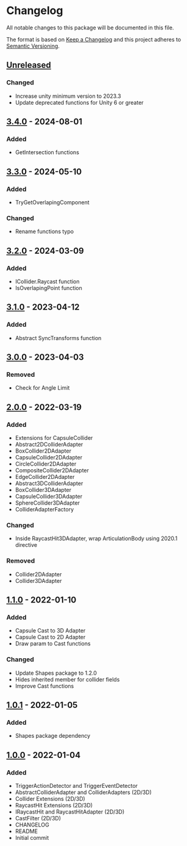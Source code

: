 # Changelog
All notable changes to this package will be documented in this file.

The format is based on [Keep a Changelog](http://keepachangelog.com/en/1.0.0/)
and this project adheres to [Semantic Versioning](http://semver.org/spec/v2.0.0.html).

## [Unreleased]
### Changed
- Increase unity minimum version to 2023.3
- Update deprecated functions for Unity 6 or greater

## [3.4.0] - 2024-08-01
### Added
- GetIntersection functions

## [3.3.0] - 2024-05-10
### Added
- TryGetOverlapingComponent

### Changed
- Rename functions typo

## [3.2.0] - 2024-03-09
### Added
- ICollider.Raycast function
- IsOverlapingPoint function

## [3.1.0] - 2023-04-12
### Added
- Abstract SyncTransforms function

## [3.0.0] - 2023-04-03
### Removed
- Check for Angle Limit

## [2.0.0] - 2022-03-19
### Added
- Extensions for CapsuleCollider
- Abstract2DColliderAdapter
- BoxCollider2DAdapter
- CapsuleCollider2DAdapter
- CircleCollider2DAdapter
- CompositeCollider2DAdapter
- EdgeCollider2DAdapter
- Abstract3DColliderAdapter
- BoxCollider3DAdapter
- CapsuleCollider3DAdapter
- SphereCollider3DAdapter
- ColliderAdapterFactory

### Changed
- Inside RaycastHit3DAdapter, wrap ArticulationBody using 2020.1 directive

### Removed
- Collider2DAdapter
- Collider3DAdapter

## [1.1.0] - 2022-01-10
### Added
- Capsule Cast to 3D Adapter
- Capsule Cast to 2D Adapter
- Draw param to Cast functions

### Changed
- Update Shapes package to 1.2.0
- Hides inherited member for collider fields
- Improve Cast functions

## [1.0.1] - 2022-01-05
### Added
- Shapes package dependency

## [1.0.0] - 2022-01-04
### Added
- TriggerActionDetector and TriggerEventDetector
- AbstractColliderAdapter and ColliderAdapters (2D/3D)
- Collider Extensions (2D/3D)
- RaycastHit Extensions (2D/3D)
- IRaycastHit and RaycastHitAdapter (2D/3D)
- CastFilter (2D/3D)
- CHANGELOG
- README
- Initial commit

[Unreleased]: https://github.com/HyagoOliveira/Collider-Adapter/compare/3.4.0...main
[3.4.0]: https://github.com/HyagoOliveira/Collider-Adapter/tree/3.4.0
[3.3.0]: https://github.com/HyagoOliveira/Collider-Adapter/tree/3.3.0
[3.2.0]: https://github.com/HyagoOliveira/Collider-Adapter/tree/3.2.0
[3.1.0]: https://github.com/HyagoOliveira/Collider-Adapter/tree/3.1.0
[3.0.0]: https://github.com/HyagoOliveira/Collider-Adapter/tree/3.0.0
[2.0.0]: https://github.com/HyagoOliveira/Collider-Adapter/tree/2.0.0
[1.1.0]: https://github.com/HyagoOliveira/Collider-Adapter/tree/1.1.0
[1.0.1]: https://github.com/HyagoOliveira/Collider-Adapter/tree/1.0.1
[1.0.0]: https://github.com/HyagoOliveira/Collider-Adapter/tree/1.0.0